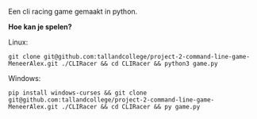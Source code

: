 Een cli racing game gemaakt in python.

**Hoe kan je spelen?**


Linux:
```
git clone git@github.com:tallandcollege/project-2-command-line-game-MeneerAlex.git ./CLIRacer && cd CLIRacer && python3 game.py
```
Windows:
```
pip install windows-curses && git clone git@github.com:tallandcollege/project-2-command-line-game-MeneerAlex.git ./CLIRacer && cd CLIRacer && py game.py
```
